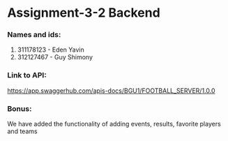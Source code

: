 # Assignment-3-2 Backend

### Names and ids:
1. 311178123 - Eden Yavin
2. 312127467 - Guy Shimony

### Link to API:
https://app.swaggerhub.com/apis-docs/BGU1/FOOTBALL_SERVER/1.0.0

### Bonus:
We have added the functionality of adding events, results, favorite players and teams
